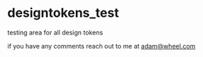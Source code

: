 # designtokens_test
testing area for all design tokens

if you have any comments reach out to me at adam@wheel.com
